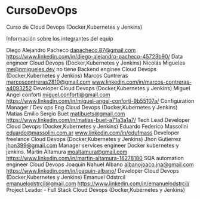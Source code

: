 # CursoDevOps
Curso de Cloud Devops (Docker,Kubernetes y Jenkins) 

Información sobre los integrantes del equip

Diego Alejandro Pacheco
dapacheco.87@gmail.com
https://www.linkedin.com/in/diego-alejandro-pacheco-45723b90/
Data engineer
Cloud Devops (Docker,Kubernetes y Jenkins)
Nicolás Migueles
me@nmigueles.dev
no tiene
Backend enginee
Cloud Devops (Docker,Kubernetes y Jenkins)
Marcos Contreras
marcoscontreras2810@gmail.com
www.linkedin.com/in/marcos-contreras-a4093252
Developer
Cloud Devops (Docker,Kubernetes y Jenkins)
Miguel Angel conforti
miguel.conforti@gmail.com
https://www.linkedin.com/in/miguel-angel-conforti-9b55107a/
Configuration Manager / Dev ops Eng
Cloud Devops (Docker,Kubernetes y Jenkins)
Matias Emilio Sergio Buet
matibuets@gmail.com
https://www.linkedin.com/in/matias-buet-a71a3a1a7/
Tech Lead
Developer
Cloud Devops (Docker,Kubernetes y Jenkins)
Eduardo Federico Massolini
eduardo@massolini.com.ar
www.linkedin.com/in/edufmass
Developer freelance
Cloud Devops (Docker,Kubernetes y Jenkins)
Jhon Gutierrez
jhon399@gmail.com
Manager services engineer
Docker kubernetes y jenkins.
Martin Altamura
moaltamura@gmail.com
https://www.linkedin.com/in/martin-altamura-16278180
SQA automation engineer
Cloud Devops
Joaquín Nahuel Albano
albanojoaco.jna@gmail.com
https://www.linkedin.com/in/joaquin-albano/
Developer
Cloud Devops (Docker,Kubernetes y Jenkins)
Emanuel Odstrcil
emanuelodstrcil@gmail.com
https://www.linkedin.com/in/emanuelodstrcil/
Project Leader - Full Stack
Cloud Devops (Docker,Kubernetes y Jenkins)
